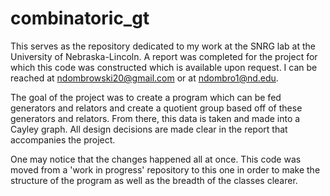 # combinatoric_gt
This serves as the repository dedicated to my work at the SNRG lab at the University of Nebraska-Lincoln. A report was completed for the project for which this code was constructed which is available upon request. I can be reached at ndombrowski20@gmail.com or at ndombro1@nd.edu.

The goal of the project was to create a program which can be fed generators and relators and create a quotient group based off of these generators and relators. From there, this data is taken and made into a Cayley graph. All design decisions are made clear in the report that accompanies the project. 

One may notice that the changes happened all at once. This code was moved from a 'work in progress' repository to this one in order to make the structure of the program as well as the breadth of the classes clearer. 
